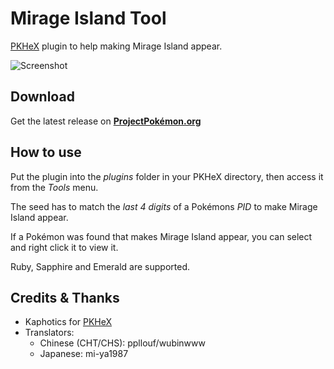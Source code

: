 # Mirage Island Tool
[PKHeX](https://projectpokemon.org/home/files/file/1-pkhex/) plugin to help making Mirage Island appear.

![Screenshot](https://repository-images.githubusercontent.com/144369635/8988f728-a7c6-494d-bdad-804f8bcfce03)

## Download
Get the latest release on **[ProjectPokémon.org](https://projectpokemon.org/home/files/file/2888-pkhex-plugin-mirage-island-tool/)**

## How to use
Put the plugin into the *plugins* folder in your PKHeX directory, then access it from the *Tools* menu.

The seed has to match the *last 4 digits* of a Pokémons *PID* to make Mirage Island appear.

If a Pokémon was found that makes Mirage Island appear, you can select and right click it to view it.

Ruby, Sapphire and Emerald are supported.

## Credits & Thanks
- Kaphotics for [PKHeX](https://github.com/kwsch/PKHeX)
- Translators:
  - Chinese (CHT/CHS): ppllouf/wubinwww
  - Japanese: mi-ya1987